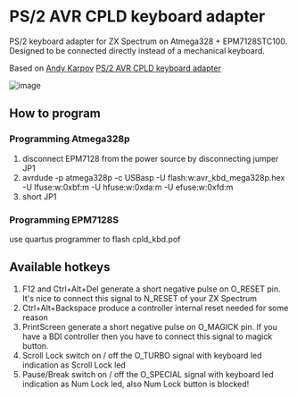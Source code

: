 # PS/2 AVR CPLD keyboard adapter

PS/2 keyboard adapter for ZX Spectrum on Atmega328 + EPM7128STC100.
Designed to be connected directly instead of a mechanical keyboard.

Based on [Andy Karpov](https://github.com/andykarpov) [PS/2 AVR CPLD keyboard adapter](https://github.com/andykarpov/ps2_cpld_kbd)

![image](https://github.com/djspawnbrest/ps2_cpld_kbd/raw/master/docs/ps2_cpld_kbd.jpg)

## How to program

### Programming Atmega328p
1. disconnect EPM7128 from the power source by disconnecting jumper JP1
2. avrdude -p atmega328p -c USBasp -U flash:w:avr_kbd_mega328p.hex -U lfuse:w:0xbf:m -U hfuse:w:0xda:m -U efuse:w:0xfd:m
3. short JP1

### Programming EPM7128S
use quartus programmer to flash cpld_kbd.pof

## Available hotkeys
1. F12 and Ctrl+Alt+Del generate a short negative pulse on O_RESET pin. It's nice to connect this signal to N_RESET of your ZX Spectrum
2. Ctrl+Alt+Backspace produce a controller internal reset needed for some reason
3. PrintScreen generate a short negative pulse on O_MAGICK pin. If you have a BDI controller then you have to connect this signal to magick button.
4. Scroll Lock switch on / off the O_TURBO signal with keyboard led indication as Scroll Lock led
5. Pause/Break switch on / off the O_SPECIAL signal with keyboard led indication as Num Lock led, also Num Lock button is blocked!
